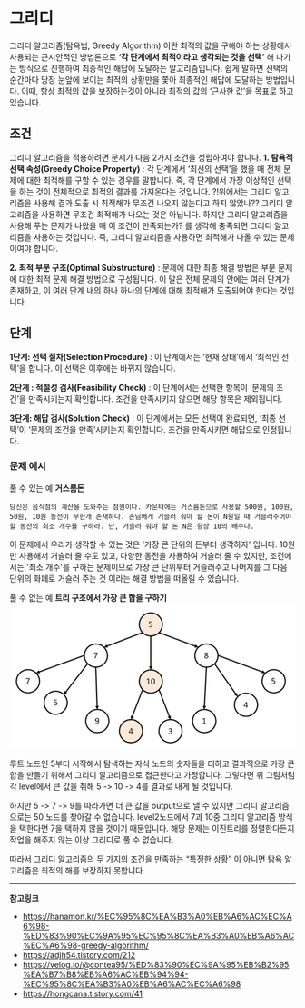 # 그리디

그리디 알고리즘(탐욕법, Greedy Algorithm) 이란 최적의 값을 구해야 하는 상황에서 사용되는 근시안적인 방법론으로 **‘각 단계에서 최적이라고 생각되는 것을 선택’** 해 나가는 방식으로 진행하여 최종적인 해답에 도달하는 알고리즘입니다.
쉽게 말하면 선택의 순간마다 당장 눈앞에 보이는 최적의 상황만을 쫓아 최종적인 해답에 도달하는 방법입니다.
이때, 항상 최적의 값을 보장하는것이 아니라 최적의 값의 ‘근사한 값’을 목표로 하고 있습니다.

## 조건

그리디 알고리즘을 적용하려면 문제가 다음 2가지 조건을 성립하여야 합니다.
**1. 탐욕적 선택 속성(Greedy Choice Property)** : 각 단계에서 ‘최선의 선택’을 했을 때 전체 문제에 대한 최적해를 구할 수 있는 경우를 말합니다. 즉, 각 단계에서 가장 이상적인 선택을 하는 것이 전체적으로 최적의 결과를 가져온다는 것입니다.
?!위에서는 그리디 알고리즘을 사용해 결과 도출 시 최적해가 무조건 나오지 않는다고 하지 않았나??
그리디 알고리즘을 사용하면 무조건 최적해가 나오는 것은 아닙니다.
하지만 그리디 알고리즘을 사용해 푸는 문제가 나왔을 때 이 조건이 만족되는가? 를 생각해 충족되면 그리디 알고리즘을 사용하는 것입니다.
즉, 그리디 알고리즘을 사용하면 최적해가 나올 수 있는 문제이여야 합니다.

**2. 최적 부분 구조(Optimal Substructure)** : 문제에 대한 최종 해결 방법은 부분 문제에 대한 최적 문제 해결 방법으로 구성됩니다. 이 말은 전체 문제의 안에는 여러 단계가 존재하고, 이 여러 단계 내의 하나 하나의 단계에 대해 최적해가 도출되어야 한다는 것입니다.

## 단계

**1단계: 선택 절차(Selection Procedure)** : 이 단계에서는 ‘현재 상태’에서 ‘최적인 선택’을 합니다. 이 선택은 이후에는 바뀌지 않습니다.

**2단계 : 적절성 검사(Feasibility Check)** : 이 단계에서는 선택한 항목이 ‘문제의 조건’을 만족시키는지 확인합니다. 조건을 만족시키지 않으면 해당 항목은 제외됩니다.

**3단계: 해답 검사(Solution Check)** : 이 단계에서는 모든 선택이 완료되면, ‘최종 선택’이 ‘문제의 조건을 만족’시키는지 확인합니다. 조건을 만족시키면 해답으로 인정됩니다.

### 문제 예시

풀 수 있는 예
**거스름돈**

```
당신은 음식점의 계산을 도와주는 점원이다. 카운터에는 거스름돈으로 사용할 500원, 100원, 50원, 10원 동전이 무한개 존재하다. 손님에게 거슬러 줘야 할 돈이 N원일 때 거슬러주어야 할 동전의 최소 개수를 구하라. 단, 거슬러 줘야 할 돈 N은 항상 10의 배수다.
```

이 문제에서 우리가 생각할 수 있는 것은 '가장 큰 단위의 돈부터 생각하자' 입니다.
10원만 사용해서 거슬러 줄 수도 있고, 다양한 동전을 사용하여 거슬러 줄 수 있지만, 조건에서는 '최소 개수'를 구하는 문제이므로 가장 큰 단위부터 거슬러주고 나머지를 그 다음 단위의 화폐로 거슬러 주는 것 이라는 해결 방법을 떠올릴 수 있습니다.

풀 수 없는 예
**트리 구조에서 가장 큰 합을 구하기**
<img src="./img/그리디 안되는 예.PNG" alt="그리디 안되는 예">

루트 노드인 5부터 시작해서 탐색하는 자식 노드의 숫자들을 더하고
결과적으로 가장 큰 합을 만들기 위해서 그리디 알고리즘으로 접근한다고 가정합니다.
그렇다면 위 그림처럼 각 level에서 큰 값을 취해 5 -> 10 -> 4를 결과로 내게 될 것입니다.

하지만 5 -> 7 -> 9를 따라가면 더 큰 값을 output으로 낼 수 있지만
그리디 알고리즘으로는 50 노드를 찾아갈 수 없습니다.
level2노드에서 7과 10중 그리디 알고리즘 방식을 택한다면 7을 택하지 않을 것이기 때문입니다.
해당 문제는 이진트리를 정렬한다든지 작업을 해주지 않는 이상 그리디로 풀 수 없습니다.

따라서 그리디 알고리즘의 두 가지의 조건을 만족하는 “특정한 상황” 이 아니면 탐욕 알고리즘은 최적의 해를 보장하지 못합니다.

<hr/>

**참고링크**

- https://hanamon.kr/%EC%95%8C%EA%B3%A0%EB%A6%AC%EC%A6%98-%ED%83%90%EC%9A%95%EC%95%8C%EA%B3%A0%EB%A6%AC%EC%A6%98-greedy-algorithm/
- https://adjh54.tistory.com/212
- https://velog.io/@contea95/%ED%83%90%EC%9A%95%EB%B2%95%EA%B7%B8%EB%A6%AC%EB%94%94-%EC%95%8C%EA%B3%A0%EB%A6%AC%EC%A6%98
- https://hongcana.tistory.com/41
